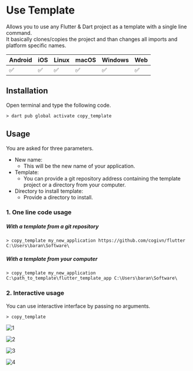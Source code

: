 # Use Template

Allows you to use any Flutter & Dart project as a template with a single line command.  
It basically clones/copies the project and than changes all imports and platform specific names.

| Android            | iOS                | Linux              | macOS              | Windows            | Web                |
| ------------------ | ------------------ | ------------------ | ------------------ | ------------------ | ------------------ |
| :white_check_mark: | :white_check_mark: | :white_check_mark: | :white_check_mark: | :white_check_mark: | :white_check_mark: |

## Installation
Open terminal and type the following code.
````
> dart pub global activate copy_template
````

## Usage
You are asked for three parameters.  

* New name:
  * This will be the new name of your application.
* Template:
  * You can provide a git repository address containing the template project or a directory from your computer.
* Directory to install template:
  * Provide a directory to install.

### 1. One line code usage
##### With a template from a git repository
````
> copy_template my_new_application https://github.com/cogivn/flutter C:\Users\baran\Software\
````
##### With a template from your computer
````
> copy_template my_new_application C:\path_to_template\flutter_template_app C:\Users\baran\Software\
````
### 2. Interactive usage
You can use interactive interface by passing no arguments.

````
> copy_template
````
![1](https://user-images.githubusercontent.com/52239507/181810321-cad98c35-d712-4f3a-bef4-bafd0b4a3636.png)  

![2](https://user-images.githubusercontent.com/52239507/181810387-20af325c-cf43-4c7a-9fd6-5cd1c85a597c.png)  

![3](https://user-images.githubusercontent.com/52239507/181811697-1686cd8c-1e0d-4226-8f12-1e6a896cc90f.png)  

![4](https://user-images.githubusercontent.com/52239507/181810989-16982e90-4ce0-4231-bd86-393f1ddbab17.png)  
